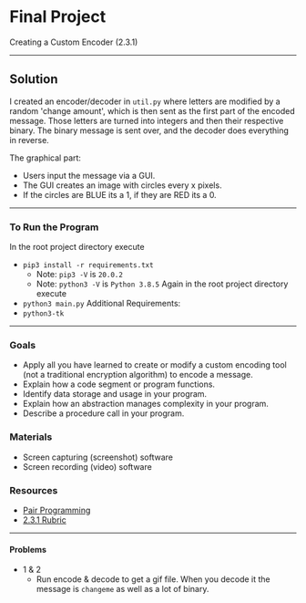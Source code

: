 # Final Project
Creating a Custom Encoder (2.3.1)

---

## Solution
I created an encoder/decoder in `util.py` where letters are modified by a random 'change amount', which is then sent as the first part of the encoded message. Those letters are
turned into integers and then their respective binary. The binary message is sent over, and the decoder does everything in reverse.

The graphical part:
- Users input the message via a GUI.
- The GUI creates an image with circles every x pixels.
- If the circles are BLUE its a 1, if they are RED its a 0.

---

### To Run the Program
In the root project directory execute
- `pip3 install -r requirements.txt`
  - Note: `pip3 -V` is `20.0.2`
  - Note: `python3 -V` is `Python 3.8.5`
Again in the root project directory execute
- `python3 main.py`
Additional Requirements:
- `python3-tk`

---

### Goals
- Apply all you have learned to create or modify a custom encoding tool (not a traditional encryption algorithm) to encode a message.
- Explain how a code segment or program functions.
- Identify data storage and usage in your program.
- Explain how an abstraction manages complexity in your program.
- Describe a procedure call in your program.

### Materials
- Screen capturing (screenshot) software
- Screen recording (video) software

### Resources
- [Pair Programming](https://s3.amazonaws.com/lms-content.pltw.org/curriculum/HS/CS/General/PairProgramming.pdf)
- [2.3.1 Rubric](https://apcentral.collegeboard.org/pdf/ap-computer-science-principles-2021-create-performance-task-scoring-guidelines.pdf)

---

#### Problems
- 1 & 2
    - Run encode & decode to get a gif file. When you decode it the message is `changeme` as well as a lot of binary.

